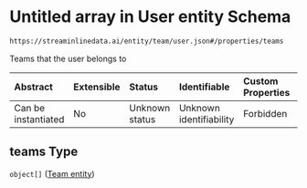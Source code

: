 # Untitled array in User entity Schema

```txt
https://streaminlinedata.ai/entity/team/user.json#/properties/teams
```

Teams that the user belongs to

| Abstract            | Extensible | Status         | Identifiable            | Custom Properties | Additional Properties | Access Restrictions | Defined In                                                  |
| :------------------ | :--------- | :------------- | :---------------------- | :---------------- | :-------------------- | :------------------ | :---------------------------------------------------------- |
| Can be instantiated | No         | Unknown status | Unknown identifiability | Forbidden         | Allowed               | none                | [user.json*](../out/teams/user.json "open original schema") |

## teams Type

`object[]` ([Team entity](team.md))
